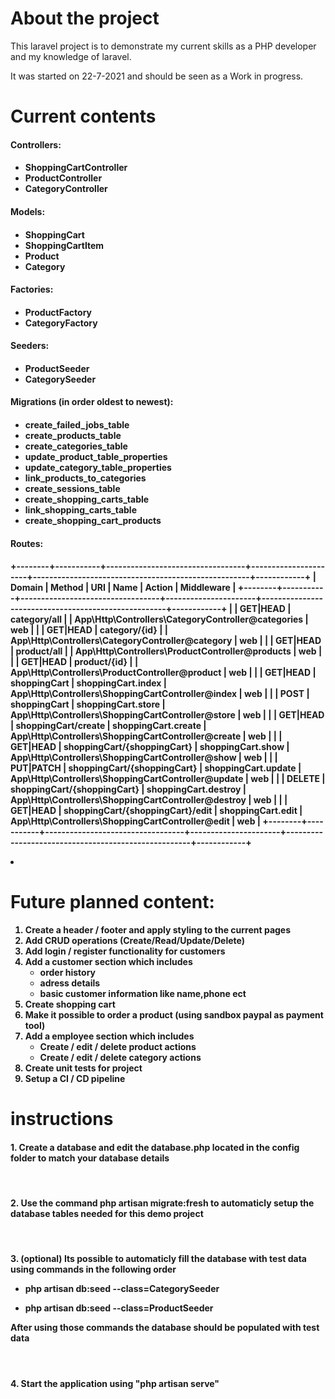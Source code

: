 # About the project
 This laravel project is to demonstrate my current skills as a PHP developer and my knowledge of laravel.

 It was started on 22-7-2021 and should be seen as a Work in progress.



# Current contents

<h4>Controllers:<h4>
<ul>
    <li>ShoppingCartController</li>
    <li>ProductController</li>
    <li>CategoryController</li>
</ul>

<h4>Models:<h4>
<ul>
    <li>ShoppingCart</li>
    <li>ShoppingCartItem</li>
    <li>Product</li>
    <li>Category</li>
</ul>

<h4>Factories:<h4>
<ul>
    <li>ProductFactory</li>
    <li>CategoryFactory</li>
</ul>

<h4>Seeders:<h4>
<ul>
    <li>ProductSeeder</li>
    <li>CategorySeeder</li>
</ul>

<h4>Migrations (in order oldest to newest):<h4>
<ul>
    <li>create_failed_jobs_table</li>
    <li>create_products_table</li>
    <li>create_categories_table</li>
    <li>update_product_table_properties</li>
    <li>update_category_table_properties</li>
    <li>link_products_to_categories</li>
    <li>create_sessions_table</li>
    <li>create_shopping_carts_table</li>
    <li>link_shopping_carts_table</li>
    <li>create_shopping_cart_products</li>
</ul>

<h4>Routes:<h4>
<p>
+--------+-----------+----------------------------------+----------------------+-----------------------------------------------------+------------+
| Domain | Method    | URI                              | Name                 | Action                                              | Middleware |
+--------+-----------+----------------------------------+----------------------+-----------------------------------------------------+------------+
|        | GET|HEAD  | category/all                     |                      | App\Http\Controllers\CategoryController@categories  | web        |
|        | GET|HEAD  | category/{id}                    |                      | App\Http\Controllers\CategoryController@category    | web        |
|        | GET|HEAD  | product/all                      |                      | App\Http\Controllers\ProductController@products     | web        |
|        | GET|HEAD  | product/{id}                     |                      | App\Http\Controllers\ProductController@product      | web        |
|        | GET|HEAD  | shoppingCart                     | shoppingCart.index   | App\Http\Controllers\ShoppingCartController@index   | web        |
|        | POST      | shoppingCart                     | shoppingCart.store   | App\Http\Controllers\ShoppingCartController@store   | web        |
|        | GET|HEAD  | shoppingCart/create              | shoppingCart.create  | App\Http\Controllers\ShoppingCartController@create  | web        |
|        | GET|HEAD  | shoppingCart/{shoppingCart}      | shoppingCart.show    | App\Http\Controllers\ShoppingCartController@show    | web        |
|        | PUT|PATCH | shoppingCart/{shoppingCart}      | shoppingCart.update  | App\Http\Controllers\ShoppingCartController@update  | web        |
|        | DELETE    | shoppingCart/{shoppingCart}      | shoppingCart.destroy | App\Http\Controllers\ShoppingCartController@destroy | web        |
|        | GET|HEAD  | shoppingCart/{shoppingCart}/edit | shoppingCart.edit    | App\Http\Controllers\ShoppingCartController@edit    | web        |
+--------+-----------+----------------------------------+----------------------+-----------------------------------------------------+------------+
<li>

# Future planned content:
1. Create a header / footer and apply styling to the current pages
2. Add CRUD operations (Create/Read/Update/Delete)
3. Add login / register functionality for customers
4. Add a customer section which includes
    - order history
    - adress details
    - basic customer information like name,phone ect
5. Create shopping cart
6. Make it possible to order a product (using sandbox paypal as payment tool)
7. Add a employee section which includes
    - Create / edit / delete product actions
    - Create / edit / delete category actions
8. Create unit tests for project
9. Setup a CI / CD pipeline 


# instructions
<h4>
1. Create a database and edit the database.php located in the config folder to match your database details
</h4>
<br>

<h4>
2. Use the command php artisan migrate:fresh to automaticly setup the database tables needed for this demo project
</h4>
<br>

<h4>
3. (optional) Its possible to automaticly fill the database with test data using commands in the following order

- php artisan db:seed --class=CategorySeeder

- php artisan db:seed --class=ProductSeeder

<p>After using those commands the database should be populated with test data</p>

</h4>

<br>
<h4>4. Start the application using "php artisan serve"</h4>